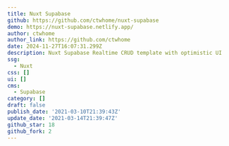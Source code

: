 ```yaml
---
title: Nuxt Supabase
github: https://github.com/ctwhome/nuxt-supabase
demo: https://nuxt-supabase.netlify.app/
author: ctwhome
author_link: https://github.com/ctwhome
date: 2024-11-27T16:07:31.299Z
description: Nuxt Supabase Realtime CRUD template with optimistic UI
ssg:
  - Nuxt
css: []
ui: []
cms:
  - Supabase
category: []
draft: false
publish_date: '2021-03-10T21:39:43Z'
update_date: '2021-03-14T21:39:47Z'
github_star: 18
github_fork: 2
---
```

